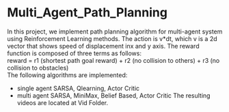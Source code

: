 # Multi_Agent_Path_Planning
In this project, we implement path planning algorithm for multi-agent system using Reinforcement Learning methods. The action is v*dt, which v is a 2d vector that shows speed of displacement inx and y axis.
The reward function is composed of three terms as follows:
<br />reward = r1 (shortest path goal reward) + r2 (no collision to others) + r3 (no collision to obstacles)
<br />The following algorithms are implemented:
* single agent SARSA, Qlearning, Actor Critic
* multi agent SARSA, MiniMax, Belief Based, Actor Critic
The resulting videos are located at Vid Folder.

